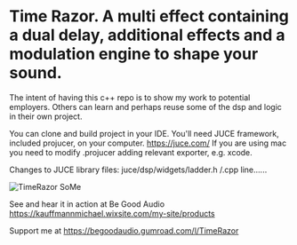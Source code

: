 

# Time Razor. A multi effect containing a dual delay, additional effects and a modulation engine to shape your sound.

The intent of having this c++ repo is to show my work to potential employers. Others can learn and perhaps reuse some of the dsp and logic in their own project. 

You can clone and build project in your IDE. You'll need JUCE framework, included projucer, on your computer. https://juce.com/
If you are using mac you need to modify .projucer adding relevant exporter, e.g. xcode.

Changes to JUCE library files:
juce/dsp/widgets/ladder.h /.cpp     line......




![TimeRazor SoMe](https://github.com/kauffmann/Dual-Delay-MFX/assets/960864/aedef7e8-fe8a-45a2-a633-79ec99c7cbdd)









See and hear it in action at Be Good Audio   https://kauffmannmichael.wixsite.com/my-site/products

Support me at https://begoodaudio.gumroad.com/l/TimeRazor



